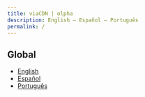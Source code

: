 ```yaml
---
title: viaCDN | αlpha
description: English – Español – Português
permalink: /
---
```


## Global

- [English](#)
- [Español](#)
- [Português](#)
